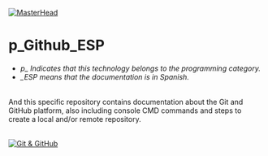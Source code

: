 [![MasterHead](http://dicer0.com/wp-content/uploads/2023/09/GitHub-di_cer0-Banner.png)](https://dicer0.com/#skills)
# p_Github_ESP
<h6 align="justify">
  <ul>
    <li>p_ Indicates that this technology belongs to the programming category.</li>
    <li>_ESP means that the documentation is in Spanish.</li>
  </ul>
</h6>
And this specific repository contains documentation about the Git and GitHub platform, also including console CMD commands and steps to create a local and/or remote repository.</h6>
&nbsp;
<br/>
&nbsp;

[![Git & GitHub](http://dicer0.com/wp-content/uploads/2023/10/p_Github.png)](https://dicer0.com/#skills)

